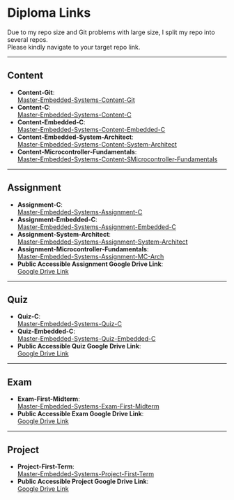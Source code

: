 # Diploma Links

Due to my repo size and Git problems with large size, I split my repo into several repos.  
Please kindly navigate to your target repo link.

---

## Content

- **Content-Git**:  
  [Master-Embedded-Systems-Content-Git](https://github.com/Abdelfattahzakaria/Master-Embedded-Systems-Content-Git)
- **Content-C**:  
  [Master-Embedded-Systems-Content-C](https://github.com/Abdelfattahzakaria/Master-Embedded-Systems-Content-C)
- **Content-Embedded-C**:  
  [Master-Embedded-Systems-Content-Embedded-C](https://github.com/Abdelfattahzakaria/Master-Embedded-Systems-Content-Embedded-C)
- **Content-Embedded-System-Architect**:  
  [Master-Embedded-Systems-Content-System-Architect](https://github.com/Abdelfattahzakaria/Master-Embedded-Systems-Content-System-Architect)
- **Content-Microcontroller-Fundamentals**:  
  [Master-Embedded-Systems-Content-SMicrocontroller-Fundamentals](https://github.com/Abdelfattahzakaria/Master-Embedded-Systems-Content-Microcontroller-Fundamentals)

---

## Assignment

- **Assignment-C**:  
  [Master-Embedded-Systems-Assignment-C](https://github.com/Abdelfattahzakaria/Master-Embedded-Systems-Assignment-C)
- **Assignment-Embedded-C**:  
  [Master-Embedded-Systems-Assignment-Embedded-C](https://github.com/Abdelfattahzakaria/Master-Embedded-Systems-Assignment-Embedded-C)
- **Assignment-System-Architect**:  
  [Master-Embedded-Systems-Assignment-System-Architect](https://github.com/Abdelfattahzakaria/Master-Embedded-Systems-Assignment-System-Architect)
- **Assignment-Microcontroller-Fundamentals**:  
  [Master-Embedded-Systems-Assignment-MC-Arch](https://github.com/Abdelfattahzakaria/Master-Embedded-Systems-Assignment-MC-Arch)
- **Public Accessible Assignment Google Drive Link**:  
  [Google Drive Link](https://drive.google.com/drive/folders/1VJ3fNugiKZmyV7Mjjbs9WEK6IbX2qdA7?usp=sharing)

---

## Quiz

- **Quiz-C**:  
  [Master-Embedded-Systems-Quiz-C](https://github.com/Abdelfattahzakaria/Master-Embedded-Systems-Quiz-C)
- **Quiz-Embedded-C**:  
  [Master-Embedded-Systems-Quiz-Embedded-C](https://github.com/Abdelfattahzakaria/Master-Embedded-Systems-Quiz-Embedded-C)
- **Public Accessible Quiz Google Drive Link**:  
  [Google Drive Link](https://drive.google.com/drive/folders/1sx5Og0t-ha48jF6vv18CysTB8MdxBr8x?usp=sharing)

---

## Exam

- **Exam-First-Midterm**:  
  [Master-Embedded-Systems-Exam-First-Midterm](https://github.com/Abdelfattahzakaria/Master-Embedded-Systems-Exam-First-Midterm)
- **Public Accessible Exam Google Drive Link**:  
  [Google Drive Link](https://drive.google.com/drive/folders/1PFgZC_BdeU9qKQfqoQ0x_sOLA3bpEF__?usp=sharing)

---

## Project

- **Project-First-Term**:  
  [Master-Embedded-Systems-Project-First-Term](https://github.com/Abdelfattahzakaria/Master-Embedded-Systems-Project-First-Term)
- **Public Accessible Project Google Drive Link**:  
  [Google Drive Link](https://drive.google.com/drive/u/1/folders/1jirOFZ6uDA_o0vVhEPcNX7_VUyWUrat8)
